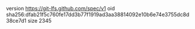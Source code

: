 version https://git-lfs.github.com/spec/v1
oid sha256:dfab21f5c760fe17dd3b77f1919ad3aa38814092e10b6e74e3755dc8d38ce7d1
size 2345
